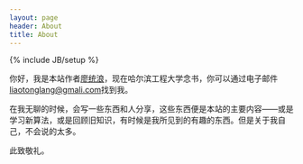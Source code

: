 ```yaml
---
layout: page
header: About
title: About
---
```

{% include JB/setup %}


你好，我是本站作者[廖统浪](/DL/resume.pdf)，现在哈尔滨工程大学念书，你可以通过电子邮件<a href="mailto:liaotonglang@gmail.com">liaotonglang@gmali.com</a>找到我。

在我无聊的时候，会写一些东西和人分享，这些东西便是本站的主要内容——或是学习新算法，或是回顾旧知识，有时候是我所见到的有趣的东西。但是关于我自己，不会说的太多。

此致敬礼。


